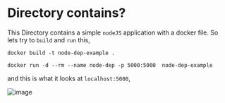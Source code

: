 # Directory contains?

This Directory contains a simple `nodeJS` application with a docker file. So lets try to `build` and `run` this,

```
docker build -t node-dep-example .
```
```
docker run -d --rm --name node-dep -p 5000:5000  node-dep-example
```
and this is what it looks at `localhost:5000`,

![image](https://github.com/user-attachments/assets/d18258ed-ad03-4f54-b197-889b830c9536)
